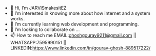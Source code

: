 - 👋 Hi, I’m JARViSmakesitEZ
- 👀 I’m interested in knowing more about how internet and a system works.
- 🌱 I’m currently learning web development and programming.
- 💞️ I’m looking to collaborate on ...
- 📫 How to reach me EMAIL:ghoshgourav9211@gmail.com || WHATSAPP:7595990151 || LINKEDIN:https://www.linkedin.com/in/gourav-ghosh-889517222/

<!---
JARViSmakesitEZ/JARViSmakesitEZ is a ✨ special ✨ repository because its `README.md` (this file) appears on your GitHub profile.
You can click the Preview link to take a look at your changes.
--->
